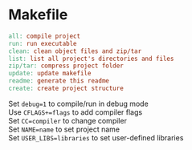 # Makefile

```Makefile
all: compile project
run: run executable
clean: clean object files and zip/tar
list: list all project's directories and files
zip/tar: compress project folder
update: update makefile
readme: generate this readme
create: create project structure
```


Set `debug=1` to compile/run in debug mode  
Use `CFLAGS+=flags` to add compiler flags  
Set `CC=compiler` to change compiler  
Set `NAME=name` to set project name  
Set `USER_LIBS=libraries` to set user-defined libraries  

